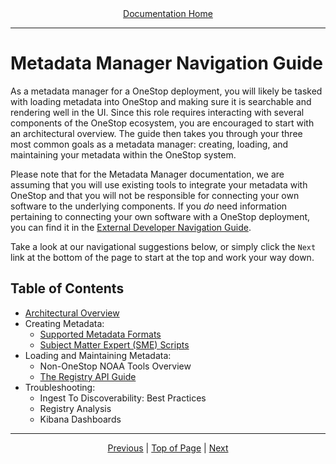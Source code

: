 <div align="center"><a href="/onestop/">Documentation Home</a></div>
<hr>

# Metadata Manager Navigation Guide
As a metadata manager for a OneStop deployment, you will likely be tasked with loading metadata into OneStop and making sure it is searchable and rendering well in the UI. Since this role requires interacting with several components of the OneStop ecosystem, you are encouraged to start with an architectural overview. The guide then takes you through your three most common goals as a metadata manager: creating, loading, and maintaining your metadata within the OneStop system.

Please note that for the Metadata Manager documentation, we are assuming that you will use existing tools to integrate your metadata with OneStop and that you will not be responsible for connecting your own software to the underlying components. If you _do_ need information pertaining to connecting your own software with a OneStop deployment, you can find it in the [External Developer Navigation Guide](external-developer.md).

Take a look at our navigational suggestions below, or simply click the `Next` link at the bottom of the page to start at the top and work your way down.

## Table of Contents
* [Architectural Overview](metadata-manager/architectural-overview.md)
* Creating Metadata:
  - [Supported Metadata Formats](metadata-manager/metadata-formats.md)
  - [Subject Matter Expert (SME) Scripts](metadata-manager/sme-scripts.md)
* Loading and Maintaining Metadata:
  - Non-OneStop NOAA Tools Overview
  - [The Registry API Guide](metadata-manager/v3/onestop-metadata-loading.md)
* Troubleshooting:
  - Ingest To Discoverability: Best Practices
  - Registry Analysis
  - Kibana Dashboards

<hr>
<div align="center"><a href="/onestop/">Previous</a> | <a href="#">Top of Page</a> | <a href="/onestop/metadata-manager/architectural-overview">Next</a></div>